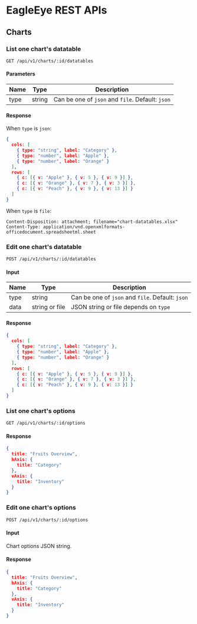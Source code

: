 # EagleEye REST APIs


## Charts


### List one chart's datatable

```text
GET /api/v1/charts/:id/datatables
```


#### Parameters

| Name | Type   | Description                                      |
| ---- | ------ | ------------------------------------------------ |
| type | string | Can be one of `json` and `file`. Default: `json` |


#### Response

When `type` is `json`:

```json
{
  cols: [
    { type: "string", label: "Category" },
    { type: "number", label: "Apple" },
    { type: "number", label: "Orange" }
  ],
  rows: [
    { c: [{ v: "Apple" }, { v: 5 }, { v: 9 }] },
    { c: [{ v: "Orange" }, { v: 7 }, { v: 3 }] },
    { c: [{ v: "Peach" }, { v: 9 }, { v: 13 }] }
  ]
}
```

When `type` is `file`:

```text
Content-Disposition: attachment; filename="chart-datatables.xlsx"
Content-Type: application/vnd.openxmlformats-officedocument.spreadsheetml.sheet
```


### Edit one chart's datatable

```text
POST /api/v1/charts/:id/datatables
```


#### Input

| Name | Type           | Description                                      |
| ---- | -------------- | ------------------------------------------------ |
| type | string         | Can be one of `json` and `file`. Default: `json` |
| data | string or file | JSON string or file depends on `type`            |


#### Response

```json
{
  cols: [
    { type: "string", label: "Category" },
    { type: "number", label: "Apple" },
    { type: "number", label: "Orange" }
  ],
  rows: [
    { c: [{ v: "Apple" }, { v: 5 }, { v: 9 }] },
    { c: [{ v: "Orange" }, { v: 7 }, { v: 3 }] },
    { c: [{ v: "Peach" }, { v: 9 }, { v: 13 }] }
  ]
}
```


### List one chart's options

```text
GET /api/v1/charts/:id/options
```


#### Response

```json
{
  title: "Fruits Overview",
  hAxis: {
    title: "Category"
  },
  vAxis: {
    title: "Inventory"
  }
}
```


### Edit one chart's options

```text
POST /api/v1/charts/:id/options
```


#### Input

Chart options JSON string.


#### Response

```json
{
  title: "Fruits Overview",
  hAxis: {
    title: "Category"
  },
  vAxis: {
    title: "Inventory"
  }
}
```
